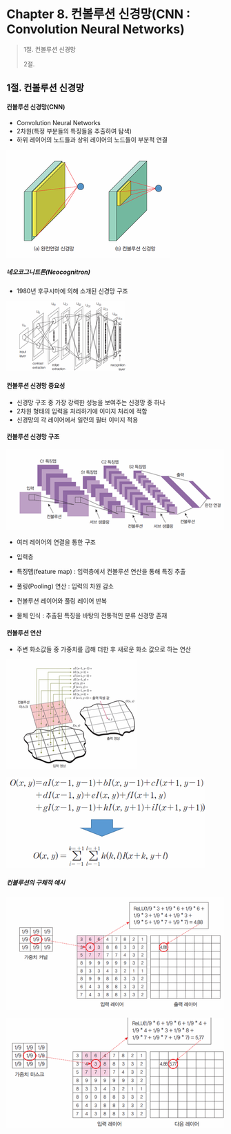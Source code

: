 # Chapter 8. 컨볼루션 신경망(CNN : Convolution Neural Networks)

> 1절. 컨볼루션 신경망
>
> 2절.

## 1절. 컨볼루션 신경망

#### 컨볼루션 신경망(CNN)

- Convolution Neural Networks
- 2차원(특정 부분들의 특징들을 추출하여 탐색)
- 하위 레이어의 노드들과 상위 레이어의 노드들이 부분적 연결

![CNN](https://github.com/BangYunseo/TIL/blob/main/AI/DeepLearning/Image/ch08/CNN.PNG)

##### 네오코그니트론(Neocognitron)
- 1980년 후쿠시마에 의해 소개된 신경망 구조

![Neo](https://github.com/BangYunseo/TIL/blob/main/AI/DeepLearning/Image/ch08/Neo.PNG)

#### 컨볼루션 신경망 중요성
- 신경망 구조 중 가장 강력한 성능을 보여주는 신경망 중 하나
- 2차원 형태의 입력을 처리하기에 이미지 처리에 적합
- 신경망의 각 레이어에서 일련의 필터 이미지 적용

#### 컨볼루션 신경망 구조

![CNNS](https://github.com/BangYunseo/TIL/blob/main/AI/DeepLearning/Image/ch08/CNNS.PNG)

- 여러 레이어의 연결을 통한 구조
  
- 입력층
- 특징맵(feature map) : 입력층에서 컨볼루션 연산을 통해 특징 추출
- 풀링(Pooling) 연산 : 입력의 차원 감소
- 컨볼루션 레이어와 풀링 레이어 반복
- 물체 인식 : 추출된 특징을 바탕의 전통적인 분류 신경망 존재

#### 컨볼루션 연산

- 주변 화소값들 중 가중치를 곱해 더한 후 새로운 화소 값으로 하는 연산

![CA](https://github.com/BangYunseo/TIL/blob/main/AI/DeepLearning/Image/ch08/CA.PNG)

![CA2](https://github.com/BangYunseo/TIL/blob/main/AI/DeepLearning/Image/ch08/CA2.PNG)

##### 컨볼루션의 구체적 예시

![CAex1](https://github.com/BangYunseo/TIL/blob/main/AI/DeepLearning/Image/ch08/CAex1.PNG)

![CAex2](https://github.com/BangYunseo/TIL/blob/main/AI/DeepLearning/Image/ch08/CAex2.PNG)

#####
